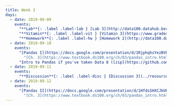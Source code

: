 ```yaml
---
title: Week 3
days:
  - date: 2019-09-09
    events:
      "**Lab**{: .label .label-lab } [Lab 3](http://data100.datahub.berkeley.edu/hub/user-redirect/git-sync?repo=https://github.com/DS-100/fa19&subPath=lab/lab03/) ([solutions](http://data100.datahub.berkeley.edu/hub/user-redirect/git-sync?repo=https://github.com/DS-100/fa19&subPath=lab/lab03/lab03-sol.ipynb))":
      "**Vitamin**{: .label .label-vit } [Vitamin 3](https://www.gradescope.com/courses/57158/assignments/240805/) ([solutions](../resources/assets/vitamins/vit03_sol.pdf))":
      "**Homework**{: .label .label-hw } [Homework 2](http://data100.datahub.berkeley.edu/hub/user-redirect/git-sync?repo=https://github.com/DS-100/fa19&subPath=hw/hw2) ([solutions](http://data100.datahub.berkeley.edu/hub/user-redirect/git-sync?repo=https://github.com/DS-100/fa19&subPath=hw/hw2/hw2-sol.ipynb))":
  - date: 2019-09-10
    events:
      "[Pandas I](https://docs.google.com/presentation/d/1RjphqhsYezBVklHqPvJvzaunQc0wAojFbZMHmixD8Yw) ([webcast](https://www.youtube.com/watch?v=HYfpePyi7Vk)) ([code](https://github.com/DS-100/fa19/tree/master/lecture/lec04))":
        "[Ch. 3](https://www.textbook.ds100.org/ch/03/pandas_intro.html)"
      "Intro to Pandas if you've taken Data 8 ([zip](https://github.com/DS-100/fa19/tree/master/lecture/lec04/pandas_for_data8_students.zip))":
  - date: 2019-09-11
    events:
      "**Discussion**{: .label .label-disc } [Discussion 3](../resources/assets/discussions/disc03.pdf) ([solutions](../resources/assets/discussions/disc03_sol.pdf)) ([video](https://youtu.be/1NKaM-bHKWk))":
  - date: 2019-09-12
    events:
      "[Pandas II](https://docs.google.com/presentation/d/1HfdsSHXCJkUFUmVNTXjel3yx4_WYCfcpDwGi6zcVQEM/edit?usp=sharing) ([webcast](https://www.youtube.com/watch?v=wYu6JZNyt1A)) ([code](http://data100.datahub.berkeley.edu/hub/user-redirect/git-sync?repo=https://github.com/DS-100/fa19&subPath=lecture/lec05))":
        "[Ch. 3](https://www.textbook.ds100.org/ch/03/pandas_intro.html)"
---
```

